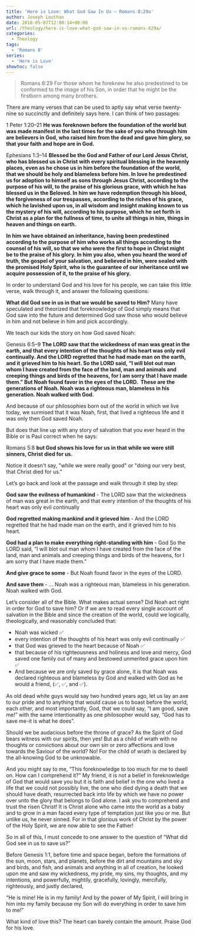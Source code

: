 ```yaml
---
title: 'Here is Love: What God Saw In Us – Romans 8:29a'
author: Joseph Louthan
date: 2018-05-07T12:00:14+00:00
url: /theology/here-is-love-what-god-saw-in-us-romans-829a/
categories:
  - Theology
tags:
  - 'Romans 8'
series:
  - 'Here is Love'
showtoc: false
---
```

>Romans 8:29 For those whom he foreknew he also predestined to be conformed to the image of his Son, in order that he might be the firstborn among many brothers.

There are many verses that can be used to aptly say what verse twenty-nine so succinctly and definitely says here. I can think of two passages:

1 Peter 1:20–21 **He was foreknown before the foundation of the world but was made manifest in the last times for the sake of you who through him are believers in God, who raised him from the dead and gave him glory, so that your faith and hope are in God.**

Ephesians 1:3–14 **Blessed be the God and Father of our Lord Jesus Christ, who has blessed us in Christ with every spiritual blessing in the heavenly places, even as he chose us in him before the foundation of the world, that we should be holy and blameless before him. In love he predestined us for adoption to himself as sons through Jesus Christ, according to the purpose of his will, to the praise of his glorious grace, with which he has blessed us in the Beloved. In him we have redemption through his blood, the forgiveness of our trespasses, according to the riches of his grace, which he lavished upon us, in all wisdom and insight making known to us the mystery of his will, according to his purpose, which he set forth in Christ as a plan for the fullness of time, to unite all things in him, things in heaven and things on earth.**

**In him we have obtained an inheritance, having been predestined according to the purpose of him who works all things according to the counsel of his will, so that we who were the first to hope in Christ might be to the praise of his glory. In him you also, when you heard the word of truth, the gospel of your salvation, and believed in him, were sealed with the promised Holy Spirit, who is the guarantee of our inheritance until we acquire possession of it, to the praise of his glory.**

In order to understand God and his love for his people, we can take this little verse, walk through it, and answer the following questions:

**What did God see in us in that we would be saved to Him?** Many have speculated and theorized that foreknowledge of God simply means that God saw into the future and determined God saw those who would believe in him and not believe in him and pick accordingly.

We teach our kids the story on how God saved Noah:

Genesis 6:5–9 **The LORD saw that the wickedness of man was great in the earth, and that every intention of the thoughts of his heart was only evil continually. And the LORD regretted that he had made man on the earth, and it grieved him to his heart. So the LORD said, “I will blot out man whom I have created from the face of the land, man and animals and creeping things and birds of the heavens, for I am sorry that I have made them.” But Noah found favor in the eyes of the LORD.  These are the generations of Noah. Noah was a righteous man, blameless in his generation. Noah walked with God.**

And because of our philosophies born out of the world in which we live today, we surmised that it was Noah, first, that lived a righteous life and it was only then God saved Noah.

But does that line up with any story of salvation that you ever heard in the Bible or is Paul correct when he says:

Romans 5:8 **but God shows his love for us in that while we were still sinners, Christ died for us.**

Notice it doesn't say, "while we were really good" or "doing our very best, that Christ died for us."

Let’s go back and look at the passage and walk through it step by step:

**God saw the evilness of humankind** - The LORD saw that the wickedness of man was great in the earth, and that every intention of the thoughts of his heart was only evil continually

**God regretted making mankind and it grieved him** - And the LORD regretted that he had made man on the earth, and it grieved him to his heart.

**God had a plan to make everything right-standing with him** - God So the LORD said, “I will blot out man whom I have created from the face of the land, man and animals and creeping things and birds of the heavens, for I am sorry that I have made them.”

**And give grace to some** - But Noah found favor in the eyes of the LORD.

**And save them** - … Noah was a righteous man, blameless in his generation. Noah walked with God.

Let’s consider all of the Bible. What makes actual sense? Did Noah act right in order for God to save him? Or if we are to read every single account of salvation in the Bible and since the creation of the world, could we logically, theologically, and reasonably concluded that:

- Noah was wicked ✅
- every intention of the thoughts of his heart was only evil continually ✅
- that God was grieved to the heart because of Noah ✅
- that because of his righteousness and holiness and love and mercy, God saved one family out of many and bestowed unmerited grace upon him ✅
- And because we are only saved by grace alone, it is that Noah was declared righteous and blameless by God and walked with God as he would a friend, (✅, ✅, and ✅).

As old dead white guys would say two hundred years ago, let us lay an axe to our pride and to anything that would cause us to boast before the world, each other, and most importantly, God, that we could say, “I am good, save me!” with the same intentionality as one philosopher would say, “God has to save me-it is what he does”.

Should we be audacious before the throne of grace? As the Spirit of God bears witness with our spirits, then yes! But as a child of wrath with no thoughts or convictions about our own sin or zero affections and love towards the Saviour of the world? No! For the child of wrath is declared by the all-knowing God to be unknowable.

And you might say to me, “This foreknowledge to too much for me to dwell on. How can I comprehend it?” My friend, it is not a belief in foreknowledge of God that would save you but it is faith and belief in the one who lived a life that we could not possibly live, the one who died dying a death that we should have death, resurrected back into life by which we have no power over unto the glory that belongs to God alone. I ask you to comprehend and trust the risen Christ! It is Christ alone who came into the world as a baby and to grow in a man faced every type of temptation just like you or me. But unlike us, he never sinned. For in that glorious work of Christ by the power of the Holy Spirit, we are now able to see the Father!

So in all of this, I must concede to one answer to the question of “What did God see in us to save us?”

Before Genesis 1:1, before time and space began, before the formations of the sun, moon, stars, and planets, before the dirt and mountains and sky and birds, and fish, and animals and anything in all of creation, he looked upon me and saw my wickedness, my pride, my sins, my thoughts, and my intentions, and powerfully, mightily, gracefully, lovingly, mercifully, righteously, and justly declared,

“He is mine! He is in my family! And by the power of My Spirit, I will bring in him into my family because my Son will do everything in order to save him to me!”

What kind of love this? The heart can barely contain the amount. Praise God for his love.
